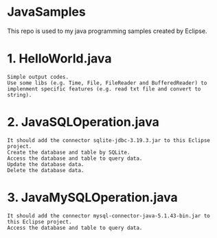 # JavaSamples
This repo is used to my java programming samples created by Eclipse.
 
# 1. HelloWorld.java
    Simple output codes.
    Use some libs (e.g. Time, File, FileReader and BufferedReader) to implenment specific features (e.g. read txt file and convert to string).

# 2. JavaSQLOperation.java
    It should add the connector sqlite-jdbc-3.19.3.jar to this Eclipse project.
    Create the database and table by SQLite.
    Access the database and table to query data.
    Update the database data.
    Delete the database data.

# 3. JavaMySQLOperation.java
    It should add the connector mysql-connector-java-5.1.43-bin.jar to this Eclipse project. 
    Access the database and table to query data.

